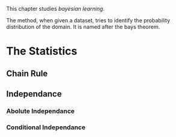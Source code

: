 This chapter studies *bayesian learning*.

The method, when given a dataset, tries to identify the probability distribution of the domain. It is named after the bays theorem.

# The Statistics
## Chain Rule
## Independance
### Abolute Independance
### Conditional Independance
